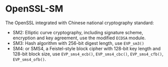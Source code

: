 OpenSSL-SM
==========

The OpenSSL integrated with Chinese national cryptography standard:

 * SM2: Elliptic curve cryptography, including signature scheme, encryption and key agreement, use the modified `ECDSA` module.
 * SM3: Hash algorithm with 256-bit digest length, use `EVP_sm3()`
 * SM4: or SMS4, a Feistel-style block cipher with 128-bit key length and 128-bit block size, use `EVP_sms4_ecb()`, `EVP_sms4_cbc()`, `EVP_sms4_cfb()`, `EVP_sms4_ofb()`.


